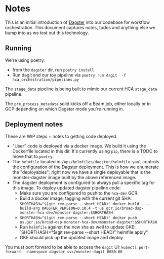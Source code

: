 # Notes

This is an initial introduction of [Dagster](https://dagster.io)
into our codebase for workflow orchestration. This document captures notes, 
todos and anything else we bump into as we test out this technology.

## Running
We're using poetry:
* from the `dagster` dir, run `poetry install`
* Run dagit and our toy pipeline via `poetry run dagit  -f hca_orchestration/pipelines.py`

The `stage_data` pipeline is being built to mimic our current HCA `stage_data` pipeline.

The `pre_process_metadata` solid kicks off a Beam job, either locally or in GCP depending
on which Dagster mode you're running in. 

## Deployment notes
These are WIP steps + notes to getting code deployed.

* "User" code is deployed via a docker image. We build it using the Dockerfile located in this dir. It's currently
using `pip`, there is a TODO to move that to `poetry`.
* The `helmfile` located in `/ops/helmfiles/dagster/helmfile.yaml` controls the configuration of the Dagster
deployment. This is how we enumerate the "deployables"; right now we have a single deployable that is the
  monster-dagster image built by the above referenced image.
* The dagster deployment is configured to always pull a specific tag for this image.
  To deploy updated dagster pipeline code:
  * Make sure you are configured to push to the `hca-dev` GCR.
  * Build a docker image, tagging with the current git SHA: `SHORTHASH="$(git rev-parse --short HEAD)" docker build . --build-arg DAGSTER_VERSION=0.10.4 -t us.gcr.io/broad-dsp-monster-hca-dev/monster-dagster:$SHORTHASH`
  * `SHORTHASH="$(git rev-parse --short HEAD)" docker push  us.gcr.io/broad-dsp-monster-hca-dev/monster-dagster:$SHORTHASH`
  * Run `helmfile` against the new sha as well to update GKE: `SHORTHASH="$(git rev-parse --short HEAD)" helmfile apply" 
  * GKE should pick up the updated image and deploy

You must port forward to be able to access the `dagit` UI: `kubectl port-forward --namespace dagster svc/monster-dagit 8080:80`

